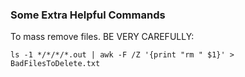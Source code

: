 ### Some Extra Helpful Commands 

To mass remove files. BE VERY CAREFULLY: 

    ls -1 */*/*/*.out | awk -F /Z '{print "rm " $1}' > BadFilesToDelete.txt